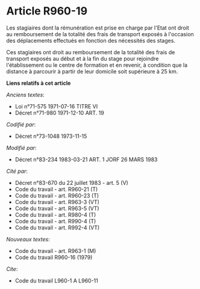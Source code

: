 # Article R960-19

Les stagiaires dont la rémunération est prise en charge par l'Etat ont droit au remboursement de la totalité des frais de
transport exposés à l'occasion des déplacements effectués en fonction des nécessités des stages.

Ces stagiaires ont droit au remboursement de la totalité des frais de transport exposés au début et à la fin du stage pour
rejoindre l'établissement ou le centre de formation et en revenir, à condition que la distance à parcourir à partir de leur
domicile soit supérieure à 25 km.

**Liens relatifs à cet article**

_Anciens textes_:

  - Loi n°71-575 1971-07-16 TITRE VI
  - Décret n°71-980 1971-12-10 ART. 19

_Codifié par_:

  - Décret n°73-1048 1973-11-15

_Modifié par_:

  - Décret n°83-234 1983-03-21 ART. 1 JORF 26 MARS 1983

_Cité par_:

  - Décret n°83-670 du 22 juillet 1983 - art. 5 (V)
  - Code du travail - art. R960-21 (T)
  - Code du travail - art. R960-23 (T)
  - Code du travail - art. R963-3 (VT)
  - Code du travail - art. R963-5 (VT)
  - Code du travail - art. R980-4 (T)
  - Code du travail - art. R990-4 (T)
  - Code du travail - art. R992-4 (VT)

_Nouveaux textes_:

  - Code du travail - art. R963-1 (M)
  - Code du travail R960-16 (1979)

_Cite_:

  - Code du travail L960-1 A L960-11
